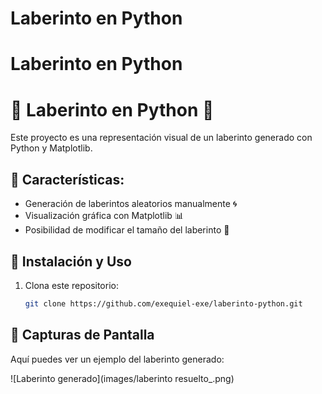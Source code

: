 ﻿# Laberinto en Python
# Laberinto en Python
# 🏁 Laberinto en Python 🏁

Este proyecto es una representación visual de un laberinto generado con Python y Matplotlib.

## 📌 Características:
- Generación de laberintos aleatorios manualmente 🌀
- Visualización gráfica con Matplotlib 📊
- Posibilidad de modificar el tamaño del laberinto 🔧

## 🚀 Instalación y Uso
1. Clona este repositorio:
   ```bash
   git clone https://github.com/exequiel-exe/laberinto-python.git

## 📸 Capturas de Pantalla  
Aquí puedes ver un ejemplo del laberinto generado:  

![Laberinto generado](images/laberinto resuelto_.png)
